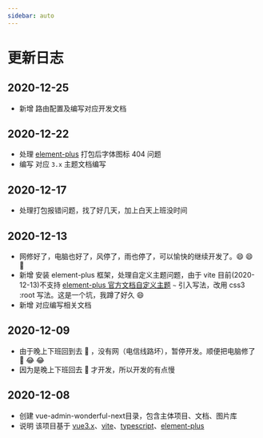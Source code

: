 ```yaml
---
sidebar: auto
---
```

# 更新日志
## 2020-12-25
- 新增 路由配置及编写对应开发文档

## 2020-12-22
- 处理 [element-plus](https://element-plus.gitee.io/#/zh-CN/component/icon) 打包后字体图标 404 问题
- 编写 对应 `3.x` 主题文档编写

## 2020-12-17
- 处理打包报错问题，找了好几天，加上白天上班没时间

## 2020-12-13
- 网修好了，电脑也好了，风停了，雨也停了，可以愉快的继续开发了。:smile: :smile: :muscle:
- 新增 安装 element-plus 框架，处理自定义主题问题，由于 vite 目前(2020-12-13)不支持 [element-plus 官方文档自定义主题](https://element-plus.org/#/zh-CN/component/custom-theme) `~` 引入写法，改用 css3 :root 写法。这是一个坑，我蹲了好久 :smile:
- 新增 对应编写相关文档

## 2020-12-09
- 由于晚上下班回到去 :crescent_moon: ，没有网（电信线路坏），暂停开发。顺便把电脑修了 :watermelon: :joy: :joy:
- 因为是晚上下班回去 :crescent_moon: 才开发，所以开发的有点慢

## 2020-12-08
- 创建 vue-admin-wonderful-next目录，包含主体项目、文档、图片库
- 说明 该项目基于 [vue3.x](https://github.com/vuejs/vue-next)、[vite](https://github.com/vitejs/vite)、[typescript](https://github.com/microsoft/TypeScript)、[element-plus](https://github.com/element-plus/element-plus)

